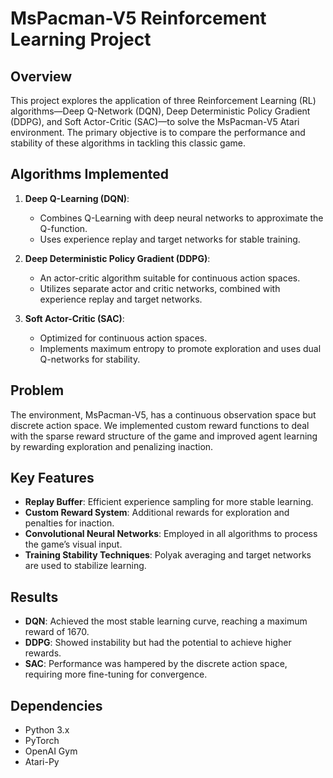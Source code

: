 # MsPacman-V5 Reinforcement Learning Project

## Overview

This project explores the application of three Reinforcement Learning (RL) algorithms—Deep Q-Network (DQN), Deep Deterministic Policy Gradient (DDPG), and Soft Actor-Critic (SAC)—to solve the MsPacman-V5 Atari environment. The primary objective is to compare the performance and stability of these algorithms in tackling this classic game.

## Algorithms Implemented

1. **Deep Q-Learning (DQN)**:
   - Combines Q-Learning with deep neural networks to approximate the Q-function.
   - Uses experience replay and target networks for stable training.

2. **Deep Deterministic Policy Gradient (DDPG)**:
   - An actor-critic algorithm suitable for continuous action spaces.
   - Utilizes separate actor and critic networks, combined with experience replay and target networks.

3. **Soft Actor-Critic (SAC)**:
   - Optimized for continuous action spaces.
   - Implements maximum entropy to promote exploration and uses dual Q-networks for stability.

## Problem

The environment, MsPacman-V5, has a continuous observation space but discrete action space. We implemented custom reward functions to deal with the sparse reward structure of the game and improved agent learning by rewarding exploration and penalizing inaction.

## Key Features

- **Replay Buffer**: Efficient experience sampling for more stable learning.
- **Custom Reward System**: Additional rewards for exploration and penalties for inaction.
- **Convolutional Neural Networks**: Employed in all algorithms to process the game’s visual input.
- **Training Stability Techniques**: Polyak averaging and target networks are used to stabilize learning.

## Results

- **DQN**: Achieved the most stable learning curve, reaching a maximum reward of 1670.
- **DDPG**: Showed instability but had the potential to achieve higher rewards.
- **SAC**: Performance was hampered by the discrete action space, requiring more fine-tuning for convergence.

## Dependencies

- Python 3.x
- PyTorch
- OpenAI Gym
- Atari-Py
